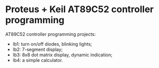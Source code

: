 # Proteus + Keil AT89C52 controller programming

AT89C52 controller programming projects:
- lb1: turn on/off diodes, blinking lights;
- lb2: 7-segment display;
- lb3: 8x8 dot matrix display, dynamic indication;
- lb4: a simple calculator.
